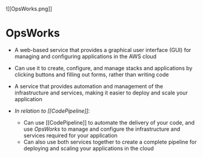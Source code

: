 ![[OpsWorks.png]]
# OpsWorks
- A web-based service that provides a graphical user interface (GUI) for managing and configuring applications in the AWS cloud
- Can use it to create, configure, and manage stacks and applications by clicking buttons and filling out forms, rather than writing code
- A service that provides automation and management of the infrastructure and services, making it easier to deploy and scale your application

- *In relation to [[CodePipeline]]:*
	- Can use [[CodePipeline]] to automate the delivery of your code, and use *OpsWorks* to manage and configure the infrastructure and services required for your application
	- Can also use both services together to create a complete pipeline for deploying and scaling your applications in the cloud

